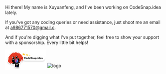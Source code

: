 Hi there! My name is Xuyuanfeng, and I've been working on CodeSnap.idea lately.

If you've got any coding queries or need assistance, just shoot me an email at a986771570@gmail.c.

And if you're digging what I've put together, feel free to show your support with a sponsorship. Every little bit helps!

<a href="https://afdian.com/a/xuyuanfeng"><img width="131" alt="Group 31" src="https://github.com/RAOE/CodeSnap.idea/blob/main/doc/logo.png"></a>
<img src="https://github-profile-trophy.vercel.app/?username=RAOE&theme=flat&column=7" alt="logo" height="160" align="center" style="margin: auto; margin-bottom: 20px;" />
